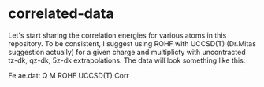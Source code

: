 # correlated-data

Let's start sharing the correlation energies for various atoms in this repository. To be consistent, I suggest using ROHF with UCCSD(T) (Dr.Mitas suggestion actually) for a given charge and multiplicty with uncontracted tz-dk, qz-dk, 5z-dk extrapolations. The data will look something like this:

Fe.ae.dat:
Q   M   ROHF   UCCSD(T)   Corr

